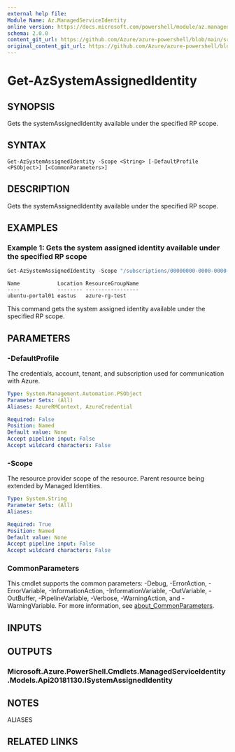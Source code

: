 ```yaml
---
external help file: 
Module Name: Az.ManagedServiceIdentity
online version: https://docs.microsoft.com/powershell/module/az.managedserviceidentity/get-azsystemassignedidentity
schema: 2.0.0
content_git_url: https://github.com/Azure/azure-powershell/blob/main/src/ManagedServiceIdentity/help/Get-AzSystemAssignedIdentity.md
original_content_git_url: https://github.com/Azure/azure-powershell/blob/main/src/ManagedServiceIdentity/help/Get-AzSystemAssignedIdentity.md
---
```


# Get-AzSystemAssignedIdentity

## SYNOPSIS
Gets the systemAssignedIdentity available under the specified RP scope.

## SYNTAX

```
Get-AzSystemAssignedIdentity -Scope <String> [-DefaultProfile <PSObject>] [<CommonParameters>]
```

## DESCRIPTION
Gets the systemAssignedIdentity available under the specified RP scope.

## EXAMPLES

### Example 1: Gets the system assigned identity available under the specified RP scope
```powershell
Get-AzSystemAssignedIdentity -Scope "/subscriptions/00000000-0000-0000-00000000000/resourcegroups/lucas-rg-test/providers/Microsoft.Web/sites/functionportal01"
```

```output
Name            Location ResourceGroupName
----            -------- -----------------
ubuntu-portal01 eastus   azure-rg-test
```

This command gets the system assigned identity available under the specified RP scope.

## PARAMETERS

### -DefaultProfile
The credentials, account, tenant, and subscription used for communication with Azure.

```yaml
Type: System.Management.Automation.PSObject
Parameter Sets: (All)
Aliases: AzureRMContext, AzureCredential

Required: False
Position: Named
Default value: None
Accept pipeline input: False
Accept wildcard characters: False
```

### -Scope
The resource provider scope of the resource.
Parent resource being extended by Managed Identities.

```yaml
Type: System.String
Parameter Sets: (All)
Aliases:

Required: True
Position: Named
Default value: None
Accept pipeline input: False
Accept wildcard characters: False
```

### CommonParameters
This cmdlet supports the common parameters: -Debug, -ErrorAction, -ErrorVariable, -InformationAction, -InformationVariable, -OutVariable, -OutBuffer, -PipelineVariable, -Verbose, -WarningAction, and -WarningVariable. For more information, see [about_CommonParameters](http://go.microsoft.com/fwlink/?LinkID=113216).

## INPUTS

## OUTPUTS

### Microsoft.Azure.PowerShell.Cmdlets.ManagedServiceIdentity.Models.Api20181130.ISystemAssignedIdentity

## NOTES

ALIASES

## RELATED LINKS

